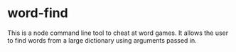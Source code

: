 # word-find
This is a node command line tool to cheat at word games. It allows the user to find words from a large dictionary using arguments passed in. 
